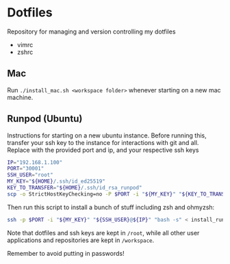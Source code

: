 # Dotfiles
Repository for managing and version controlling my dotfiles
  - vimrc
  - zshrc

## Mac
Run `./install_mac.sh <workspace folder>` whenever starting on a new mac machine.

## Runpod (Ubuntu)
Instructions for starting on a new ubuntu instance. Before running this, transfer your ssh key to the instance for interactions with git and all. Replace with the provided port and ip, and your respective ssh keys
```sh
IP="192.168.1.100"
PORT="30001"
SSH_USER="root"
MY_KEY="${HOME}/.ssh/id_ed25519"
KEY_TO_TRANSFER="${HOME}/.ssh/id_rsa_runpod"
scp -o StrictHostKeyChecking=no -P $PORT -i "${MY_KEY}" "${KEY_TO_TRANSFER}" "${SSH_USER}@${IP}:/${SSH_USER}/.ssh/"
```
Then run this script to install a bunch of stuff including zsh and ohmyzsh:
```sh
ssh -p $PORT -i "${MY_KEY}" "${SSH_USER}@${IP}" "bash -s" < install_runpod.sh
```
Note that dotfiles and ssh keys are kept in `/root`, while all other user applications and repositories are kept in `/workspace`.

Remember to avoid putting in passwords!
